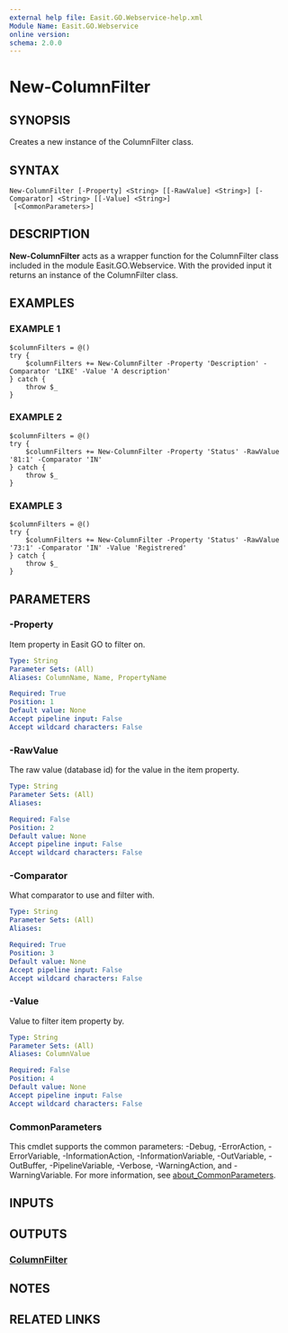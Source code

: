 ```yaml
---
external help file: Easit.GO.Webservice-help.xml
Module Name: Easit.GO.Webservice
online version:
schema: 2.0.0
---
```


# New-ColumnFilter

## SYNOPSIS
Creates a new instance of the ColumnFilter class.

## SYNTAX

```
New-ColumnFilter [-Property] <String> [[-RawValue] <String>] [-Comparator] <String> [[-Value] <String>]
 [<CommonParameters>]
```

## DESCRIPTION
**New-ColumnFilter** acts as a wrapper function for the ColumnFilter class included in the module Easit.GO.Webservice.
With the provided input it returns an instance of the ColumnFilter class.

## EXAMPLES

### EXAMPLE 1
```
$columnFilters = @()
try {
    $columnFilters += New-ColumnFilter -Property 'Description' -Comparator 'LIKE' -Value 'A description'
} catch {
    throw $_
}
```

### EXAMPLE 2
```
$columnFilters = @()
try {
    $columnFilters += New-ColumnFilter -Property 'Status' -RawValue '81:1' -Comparator 'IN'
} catch {
    throw $_
}
```

### EXAMPLE 3
```
$columnFilters = @()
try {
    $columnFilters += New-ColumnFilter -Property 'Status' -RawValue '73:1' -Comparator 'IN' -Value 'Registrered'
} catch {
    throw $_
}
```

## PARAMETERS

### -Property
Item property in Easit GO to filter on.

```yaml
Type: String
Parameter Sets: (All)
Aliases: ColumnName, Name, PropertyName

Required: True
Position: 1
Default value: None
Accept pipeline input: False
Accept wildcard characters: False
```

### -RawValue
The raw value (database id) for the value in the item property.

```yaml
Type: String
Parameter Sets: (All)
Aliases:

Required: False
Position: 2
Default value: None
Accept pipeline input: False
Accept wildcard characters: False
```

### -Comparator
What comparator to use and filter with.

```yaml
Type: String
Parameter Sets: (All)
Aliases:

Required: True
Position: 3
Default value: None
Accept pipeline input: False
Accept wildcard characters: False
```

### -Value
Value to filter item property by.

```yaml
Type: String
Parameter Sets: (All)
Aliases: ColumnValue

Required: False
Position: 4
Default value: None
Accept pipeline input: False
Accept wildcard characters: False
```

### CommonParameters
This cmdlet supports the common parameters: -Debug, -ErrorAction, -ErrorVariable, -InformationAction, -InformationVariable, -OutVariable, -OutBuffer, -PipelineVariable, -Verbose, -WarningAction, and -WarningVariable. For more information, see [about_CommonParameters](http://go.microsoft.com/fwlink/?LinkID=113216).

## INPUTS

## OUTPUTS

### [ColumnFilter](https://docs.easitgo.com/techspace/psmodules/gowebservice/abouttopics/columnfilter/)
## NOTES

## RELATED LINKS
